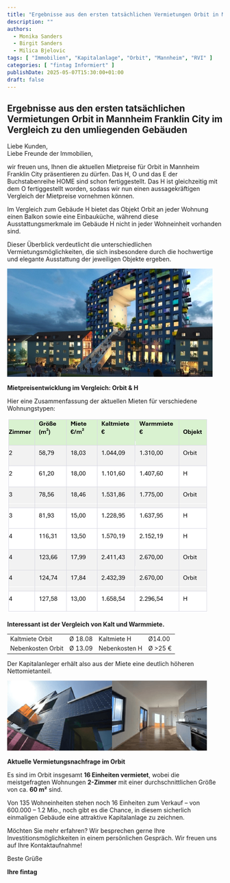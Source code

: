 ```yaml
---
title: "Ergebnisse aus den ersten tatsächlichen Vermietungen Orbit in Mannheim"
description: ""
authors:
  - Monika Sanders
  - Birgit Sanders
  - Milica Bjelovic
tags: [ "Immobilien", "Kapitalanlage", "Orbit", "Mannheim", "RVI" ]
categories: [ "fintag Informiert" ]
publishDate: 2025-05-07T15:30:00+01:00
draft: false
---
```


## Ergebnisse aus den ersten tatsächlichen Vermietungen Orbit in Mannheim Franklin City im Vergleich zu den umliegenden Gebäuden

Liebe Kunden,  
Liebe Freunde der Immobilien,

wir freuen uns, Ihnen die aktuellen Mietpreise für Orbit in Mannheim Franklin City präsentieren zu dürfen. Das H, O und das E der 
Buchstabenreihe HOME sind schon fertiggestellt. Das H ist gleichzeitig mit dem O fertiggestellt worden, sodass wir nun einen 
aussagekräftigen Vergleich der Mietpreise vornehmen können.

Im Vergleich zum Gebäude H bietet das Objekt Orbit an jeder Wohnung einen Balkon sowie eine Einbauküche, während diese 
Ausstattungsmerkmale im Gebäude H nicht in jeder Wohneinheit vorhanden sind.

Dieser Überblick verdeutlicht die unterschiedlichen Vermietungsmöglichkeiten, die sich insbesondere durch die hochwertige 
und elegante Ausstattung der jeweiligen Objekte ergeben.

![](_img1.jpg)

**Mietpreisentwicklung im Vergleich: Orbit & H**

Hier eine Zusammenfassung der aktuellen Mieten für verschiedene Wohnungstypen:

![](_img2.png)

**Interessant ist der Vergleich von Kalt und Warmmiete.**

|                   |         |               |         |
| ----------------- | ------- | ------------- | --------|
| Kaltmiete Orbit   | Ø 18.08 | Kaltmiete H   | Ø14.00  |
| Nebenkosten Orbit | Ø 13.09 | Nebenkosten H | Ø >25 € |

Der Kapitalanleger erhält also aus der Miete eine deutlich höheren Nettomietanteil.

![](_img3.png)

**Aktuelle Vermietungsnachfrage im Orbit**

Es sind im Orbit insgesamt **16 Einheiten vermietet**, wobei die meistgefragten Wohnungen **2-Zimmer** 
mit einer durchschnittlichen Größe von ca. **60 m²** sind.

Von 135 Wohneinheiten stehen noch 16 Einheiten zum Verkauf – von 600.000 – 1.2 Mio., noch gibt es 
die Chance, in diesem sicherlich einmaligen Gebäude eine attraktive Kapitalanlage zu zeichnen.

Möchten Sie mehr erfahren? Wir besprechen gerne Ihre Investitionsmöglichkeiten in einem persönlichen 
Gespräch. Wir freuen uns auf Ihre Kontaktaufnahme!

Beste Grüße

**Ihre fintag**
